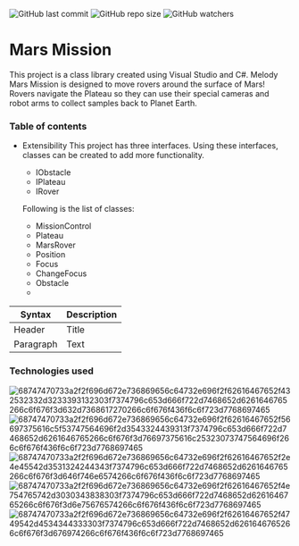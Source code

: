 ![GitHub last commit](https://img.shields.io/github/last-commit/anaghakarurkar/MelodyMarsMission?style=plastic) ![GitHub repo size](https://img.shields.io/github/repo-size/anaghakarurkar/MelodyMarsMission) ![GitHub watchers](https://img.shields.io/github/watchers/anaghakarurkar/MelodyMarsMission)

# Mars Mission 
This project is a class library created using Visual Studio and C#.  Melody Mars Mission is designed to move rovers around the surface of Mars! 
Rovers navigate the Plateau so they can use their special cameras and robot arms to collect samples back to Planet Earth.


### Table of contents
- Extensibility 
This project has three interfaces. Using these interfaces, classes can be created to add more functionality. 
 
	-  IObstacle
  -  IPlateau
  -  IRover
  
  Following is the list of classes:
  -  MissionControl
  -  Plateau
  -  MarsRover
  -  Position
  -  Focus
  -  ChangeFocus
  -  Obstacle
  -
  
| Syntax      | Description |
| ----------- | ----------- |
| Header      | Title       |
| Paragraph   | Text        |

### Technologies used <br/>
![68747470733a2f2f696d672e736869656c64732e696f2f62616467652f432532332d3233393132303f7374796c653d666f722d7468652d6261646765266c6f676f3d632d7368617270266c6f676f436f6c6f723d7768697465](https://user-images.githubusercontent.com/102415713/192124277-b19a85b4-9fbb-42a7-8f54-006e4336e23c.svg)
![68747470733a2f2f696d672e736869656c64732e696f2f62616467652f56697375616c5f53747564696f2d3543324439313f7374796c653d666f722d7468652d6261646765266c6f676f3d76697375616c25323073747564696f266c6f676f436f6c6f723d7768697465](https://user-images.githubusercontent.com/102415713/192124308-397221f7-953e-4ca2-b432-0e25e81e764d.svg)
![68747470733a2f2f696d672e736869656c64732e696f2f62616467652f2e4e45542d3531324244343f7374796c653d666f722d7468652d6261646765266c6f676f3d646f746e6574266c6f676f436f6c6f723d7768697465](https://user-images.githubusercontent.com/102415713/192124366-c54ae8ee-6fe2-4ace-8e5c-df8d7be8ff70.svg)
![68747470733a2f2f696d672e736869656c64732e696f2f62616467652f4e754765742d3030343838303f7374796c653d666f722d7468652d6261646765266c6f676f3d6e75676574266c6f676f436f6c6f723d7768697465](https://user-images.githubusercontent.com/102415713/192124538-45ec3989-cb3f-44bf-9cb9-fb1604dcbfe7.svg)
![68747470733a2f2f696d672e736869656c64732e696f2f62616467652f4749542d4534344333303f7374796c653d666f722d7468652d6261646765266c6f676f3d676974266c6f676f436f6c6f723d7768697465](https://user-images.githubusercontent.com/102415713/192124572-c991c405-9e8e-4706-b238-fc811b158783.svg)

